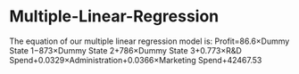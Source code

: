 # Multiple-Linear-Regression
The equation of our multiple linear regression model is:  Profit=86.6×Dummy State 1−873×Dummy State 2+786×Dummy State 3+0.773×R&amp;D Spend+0.0329×Administration+0.0366×Marketing Spend+42467.53  
